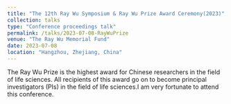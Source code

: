 ```yaml
---
title: "The 12th Ray Wu Symposium & Ray Wu Prize Award Ceremony(2023)"
collection: talks
type: "Conference proceedings talk"
permalink: /talks/2023-07-08-RayWuPrize
venue: "The Ray Wu Memorial Fund"
date: 2023-07-08
location: "Hangzhou, Zhejiang, China"
---
```


The Ray Wu Prize is the highest award for Chinese researchers in the field of life sciences. All recipients of this award go on to become principal investigators (PIs) in the field of life sciences.I am very fortunate to attend this conference.
